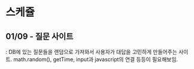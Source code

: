 # 스케쥴

## 01/09 - 질문 사이트

: DB에 있는 질문들을 랜덤으로 가져와서 사용자가 대답을 고민하게 만들어주는 사이트. math.random(), getTime, input과 javascript의 연결 등등이 필요해보임.
